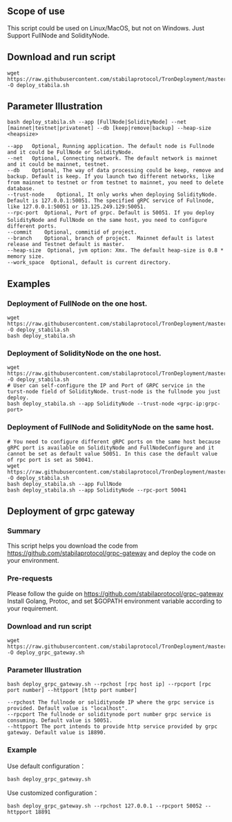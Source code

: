 ## Scope of use
This script could be used on Linux/MacOS, but not on Windows.
Just Support FullNode and SolidityNode.

## Download and run script

```shell
wget https://raw.githubusercontent.com/stabilaprotocol/TronDeployment/master/deploy_stabila.sh -O deploy_stabila.sh
```

## Parameter Illustration

```shell
bash deploy_stabila.sh --app [FullNode|SolidityNode] --net [mainnet|testnet|privatenet] --db [keep|remove|backup] --heap-size <heapsize>

--app	Optional, Running application. The default node is Fullnode and it could be FullNode or SolidityNode.
--net	Optional, Connecting network. The default network is mainnet and it could be mainnet, testnet.
--db	Optional, The way of data processing could be keep, remove and backup. Default is keep. If you launch two different networks, like from mainnet to testnet or from testnet to mainnet, you need to delete database.
--trust-node	Optional, It only works when deploying SolidityNode. Default is 127.0.0.1:50051. The specified gRPC service of Fullnode, like 127.0.0.1:50051 or 13.125.249.129:50051.
--rpc-port	Optional, Port of grpc. Default is 50051. If you deploy SolidityNode and FullNode on the same host，you need to configure different ports.
--commit	Optional, commitid of project.
--branch	Optional, branch of project.  Mainnet default is latest release and Testnet default is master.
--heap-size  Optional, jvm option: Xmx. The default heap-size is 0.8 * memory size.
--work_space  Optional, default is current directory.
```

## Examples

### Deployment of FullNode on the one host.

```shell
wget https://raw.githubusercontent.com/stabilaprotocol/TronDeployment/master/deploy_stabila.sh -O deploy_stabila.sh
bash deploy_stabila.sh
```

### Deployment of SolidityNode on the one host.

```shell
wget https://raw.githubusercontent.com/stabilaprotocol/TronDeployment/master/deploy_stabila.sh -O deploy_stabila.sh
# User can self-configure the IP and Port of GRPC service in the turst-node field of SolidityNode. trust-node is the fullnode you just deploy.
bash deploy_stabila.sh --app SolidityNode --trust-node <grpc-ip:grpc-port>
```

### Deployment of FullNode and SolidityNode on the same host.

```shell
# You need to configure different gRPC ports on the same host because gRPC port is available on SolidityNode and FullNodeConfigure and it cannot be set as default value 50051. In this case the default value of rpc port is set as 50041.
wget https://raw.githubusercontent.com/stabilaprotocol/TronDeployment/master/deploy_stabila.sh -O deploy_stabila.sh
bash deploy_stabila.sh --app FullNode
bash deploy_stabila.sh --app SolidityNode --rpc-port 50041
```

## Deployment of grpc gateway

### Summary
This script helps you download the code from https://github.com/stabilaprotocol/grpc-gateway and deploy the code on your environment.
### Pre-requests
Please follow the guide on https://github.com/stabilaprotocol/grpc-gateway 
Install Golang, Protoc, and set $GOPATH environment variable according to your requirement.
### Download and run script
```shell
wget https://raw.githubusercontent.com/stabilaprotocol/TronDeployment/master/deploy_grpc_gateway.sh -O deploy_grpc_gateway.sh
```
### Parameter Illustration
```shell
bash deploy_grpc_gateway.sh --rpchost [rpc host ip] --rpcport [rpc port number] --httpport [http port number] 

--rpchost The fullnode or soliditynode IP where the grpc service is provided. Default value is "localhost".
--rpcport The fullnode or soliditynode port number grpc service is consuming. Default value is 50051.
--httpport The port intends to provide http service provided by grpc gateway. Default value is 18890.
```
### Example
Use default configuration：
```shell
bash deploy_grpc_gateway.sh
```
Use customized configuration：
```shell
bash deploy_grpc_gateway.sh --rpchost 127.0.0.1 --rpcport 50052 --httpport 18891
```
